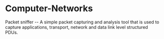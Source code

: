# Computer-Networks
Packet sniffer
-- A simple packet capturing and analysis tool that is used to capture applications, transport, network and data link level structured PDUs.
